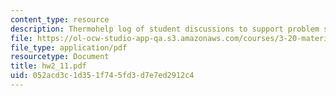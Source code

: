 ```yaml
---
content_type: resource
description: Thermohelp log of student discussions to support problem sets.
file: https://ol-ocw-studio-app-qa.s3.amazonaws.com/courses/3-20-materials-at-equilibrium-sma-5111-fall-2003/052acd3c1d351f745fd3d7e7ed2912c4_hw2_11.pdf
file_type: application/pdf
resourcetype: Document
title: hw2_11.pdf
uid: 052acd3c-1d35-1f74-5fd3-d7e7ed2912c4
---
```

